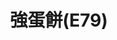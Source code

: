 ---
title: "強蛋餅(E79)"
description: "強蛋餅(E79)"
layout: shop
keywords:
  - 美食競賽
  - 台灣美食
  - 美食精選
datePublished: "2025-06-30"
dateModified: "2025-07-06"
city: "花蓮縣"
district: "花蓮市"
address: "花蓮縣花蓮市明義街E79"
phone: "0922288775"
geo: "23.97085864409738, 121.61065466838497"
google_map: "https://maps.app.goo.gl/imv7R7SK6SbX8nix5"
footinder: "https://footinder.com.tw/%E8%8A%B1%E8%93%AE%E7%B8%A3%E8%8A%B1%E8%93%AE%E5%B8%82/121700/"
official: "https://www.facebook.com/profile.php?id=100057469899289"
award:
  - name: "夜市王"
    year: "2024"
    entries:
      - nightMarket: "東大門夜市"
        food_type: "新創料理"
        rank: "第二名"

---